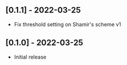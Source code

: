 ## [0.1.1] - 2022-03-25

- Fix threshold setting on Shamir's scheme v1

## [0.1.0] - 2022-03-25

- Initial release
